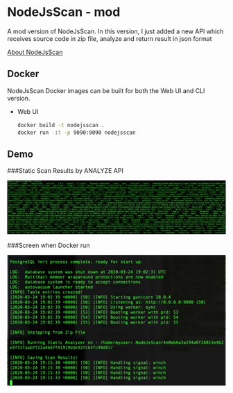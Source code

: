 # NodeJsScan - mod
A mod version of NodeJsScan. In this version, I just added a new API which receives source code in zip file, analyze and return result in json format

[About NodeJsScan](https://github.com/ajinabraham/NodeJsScan)

## Docker

NodeJsScan Docker images can be built for both the Web UI and CLI version.

* Web UI

  ```bash
  docker build -t nodejsscan .
  docker run -it -p 9090:9090 nodejsscan
  ```

## Demo 

###Static Scan Results by ANALYZE API

![Static Scan Results by ANALYZE API](https://raw.githubusercontent.com/hoanhp/NodeJsScan/master/assets/Screen%20Shot%202020-03-25%20at%202.07.38%20AM.png)

###Screen when Docker run

![Screen when Docker run](https://raw.githubusercontent.com/hoanhp/NodeJsScan/master/assets/Screen%20Shot%202020-03-25%20at%202.15.32%20AM.png)
